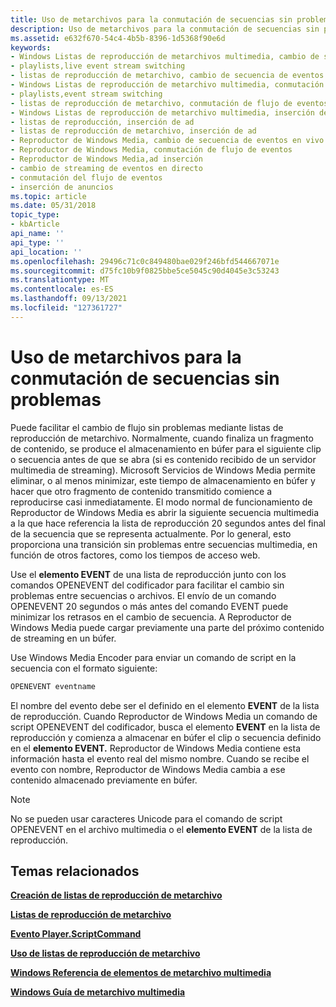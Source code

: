 ```yaml
---
title: Uso de metarchivos para la conmutación de secuencias sin problemas
description: Uso de metarchivos para la conmutación de secuencias sin problemas
ms.assetid: e632f670-54c4-4b5b-8396-1d5368f90e6d
keywords:
- Windows Listas de reproducción de metarchivos multimedia, cambio de secuencia de eventos en vivo
- playlists,live event stream switching
- listas de reproducción de metarchivo, cambio de secuencia de eventos en vivo
- Windows Listas de reproducción de metarchivo multimedia, conmutación de secuencias de eventos
- playlists,event stream switching
- listas de reproducción de metarchivo, conmutación de flujo de eventos
- Windows Listas de reproducción de metarchivo multimedia, inserción de anuncios
- listas de reproducción, inserción de ad
- listas de reproducción de metarchivo, inserción de ad
- Reproductor de Windows Media, cambio de secuencia de eventos en vivo
- Reproductor de Windows Media, conmutación de flujo de eventos
- Reproductor de Windows Media,ad inserción
- cambio de streaming de eventos en directo
- conmutación del flujo de eventos
- inserción de anuncios
ms.topic: article
ms.date: 05/31/2018
topic_type:
- kbArticle
api_name: ''
api_type: ''
api_location: ''
ms.openlocfilehash: 29496c71c0c849480bae029f246bfd544667071e
ms.sourcegitcommit: d75fc10b9f0825bbe5ce5045c90d4045e3c53243
ms.translationtype: MT
ms.contentlocale: es-ES
ms.lasthandoff: 09/13/2021
ms.locfileid: "127361727"
---
```

# <a name="using-metafiles-for-seamless-stream-switching"></a>Uso de metarchivos para la conmutación de secuencias sin problemas

Puede facilitar el cambio de flujo sin problemas mediante listas de reproducción de metarchivo. Normalmente, cuando finaliza un fragmento de contenido, se produce el almacenamiento en búfer para el siguiente clip o secuencia antes de que se abra (si es contenido recibido de un servidor multimedia de streaming). Microsoft Servicios de Windows Media permite eliminar, o al menos minimizar, este tiempo de almacenamiento en búfer y hacer que otro fragmento de contenido transmitido comience a reproducirse casi inmediatamente. El modo normal de funcionamiento de Reproductor de Windows Media es abrir la siguiente secuencia multimedia a la que hace referencia la lista de reproducción 20 segundos antes del final de la secuencia que se representa actualmente. Por lo general, esto proporciona una transición sin problemas entre secuencias multimedia, en función de otros factores, como los tiempos de acceso web.

Use el **elemento EVENT** de una lista de reproducción junto con los comandos OPENEVENT del codificador para facilitar el cambio sin problemas entre secuencias o archivos. El envío de un comando OPENEVENT 20 segundos o más antes del comando EVENT puede minimizar los retrasos en el cambio de secuencia. A Reproductor de Windows Media puede cargar previamente una parte del próximo contenido de streaming en un búfer.

Use Windows Media Encoder para enviar un comando de script en la secuencia con el formato siguiente:


```XML
OPENEVENT eventname 

```



El nombre del evento debe ser el definido en el elemento **EVENT** de la lista de reproducción. Cuando Reproductor de Windows Media un comando de script OPENEVENT del codificador, busca el elemento **EVENT** en la lista de reproducción y comienza a almacenar en búfer el clip o secuencia definido en el **elemento EVENT.** Reproductor de Windows Media contiene esta información hasta el evento real del mismo nombre. Cuando se recibe el evento con nombre, Reproductor de Windows Media cambia a ese contenido almacenado previamente en búfer.

> [!Note]  
> No se pueden usar caracteres Unicode para el comando de script OPENEVENT en el archivo multimedia o el **elemento EVENT** de la lista de reproducción.

 

## <a name="related-topics"></a>Temas relacionados

<dl> <dt>

[**Creación de listas de reproducción de metarchivo**](creating-metafile-playlists.md)
</dt> <dt>

[**Listas de reproducción de metarchivo**](metafile-playlists.md)
</dt> <dt>

[**Evento Player.ScriptCommand**](player-player-scriptcommand.md)
</dt> <dt>

[**Uso de listas de reproducción de metarchivo**](using-metafile-playlists.md)
</dt> <dt>

[**Windows Referencia de elementos de metarchivo multimedia**](windows-media-metafile-elements-reference.md)
</dt> <dt>

[**Windows Guía de metarchivo multimedia**](windows-media-metafile-guide.md)
</dt> </dl>

 

 




